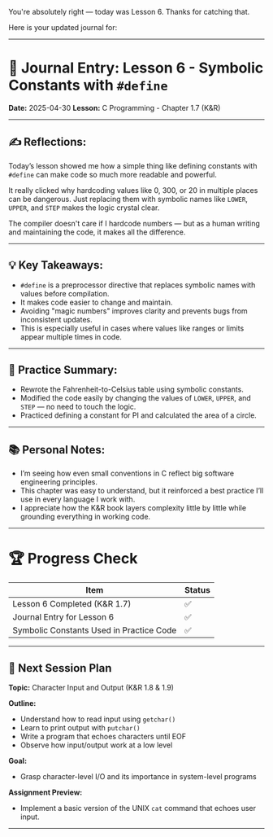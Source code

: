 You're absolutely right — today was Lesson 6. Thanks for catching that.

Here is your updated journal for:

---

# 📓 Journal Entry: Lesson 6 - Symbolic Constants with `#define`

**Date:** 2025-04-30
**Lesson:** C Programming - Chapter 1.7 (K\&R)

---

## ✍️ Reflections:

Today’s lesson showed me how a simple thing like defining constants with `#define` can make code so much more readable and powerful.

It really clicked why hardcoding values like 0, 300, or 20 in multiple places can be dangerous. Just replacing them with symbolic names like `LOWER`, `UPPER`, and `STEP` makes the logic crystal clear.

The compiler doesn't care if I hardcode numbers — but as a human writing and maintaining the code, it makes all the difference.

---

## 💡 Key Takeaways:

- `#define` is a preprocessor directive that replaces symbolic names with values before compilation.
- It makes code easier to change and maintain.
- Avoiding "magic numbers" improves clarity and prevents bugs from inconsistent updates.
- This is especially useful in cases where values like ranges or limits appear multiple times in code.

---

## 🧪 Practice Summary:

- Rewrote the Fahrenheit-to-Celsius table using symbolic constants.
- Modified the code easily by changing the values of `LOWER`, `UPPER`, and `STEP` — no need to touch the logic.
- Practiced defining a constant for PI and calculated the area of a circle.

---

## 📚 Personal Notes:

- I’m seeing how even small conventions in C reflect big software engineering principles.
- This chapter was easy to understand, but it reinforced a best practice I’ll use in every language I work with.
- I appreciate how the K\&R book layers complexity little by little while grounding everything in working code.

---

# 🏆 Progress Check

| Item                                     | Status |
| ---------------------------------------- | ------ |
| Lesson 6 Completed (K\&R 1.7)            | ✅     |
| Journal Entry for Lesson 6               | ✅     |
| Symbolic Constants Used in Practice Code | ✅     |

---

## 📅 Next Session Plan

**Topic:** Character Input and Output (K\&R 1.8 & 1.9)

**Outline:**

- Understand how to read input using `getchar()`
- Learn to print output with `putchar()`
- Write a program that echoes characters until EOF
- Observe how input/output work at a low level

**Goal:**

- Grasp character-level I/O and its importance in system-level programs

**Assignment Preview:**

- Implement a basic version of the UNIX `cat` command that echoes user input.

---
